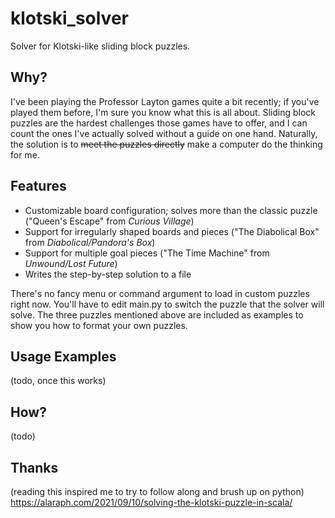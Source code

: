 # klotski_solver
Solver for Klotski-like sliding block puzzles.

## Why?
I've been playing the Professor Layton games quite a bit recently; if you've played them before, I'm sure you know what this is all about. Sliding block puzzles are the hardest challenges those games have to offer, and I can count the ones I've actually solved without a guide on one hand. Naturally, the solution is to ~~meet the puzzles directly~~ make a computer do the thinking for me.

## Features
- Customizable board configuration; solves more than the classic puzzle ("Queen's Escape" from *Curious Village*)
- Support for irregularly shaped boards and pieces ("The Diabolical Box" from *Diabolical/Pandora's Box*)
- Support for multiple goal pieces ("The Time Machine" from *Unwound/Lost Future*)
- Writes the step-by-step solution to a file

There's no fancy menu or command argument to load in custom puzzles right now. You'll have to edit main.py to switch the puzzle that the solver will solve. The three puzzles mentioned above are included as examples to show you how to format your own puzzles.

## Usage Examples
(todo, once this works)

## How?
(todo)

## Thanks
(reading this inspired me to try to follow along and brush up on python)  
https://alaraph.com/2021/09/10/solving-the-klotski-puzzle-in-scala/
